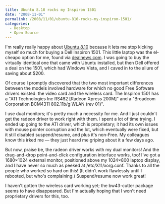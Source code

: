 ```yaml
---
title: Ubuntu 8.10 rocks my Inspiron 1501
date: "2008-11-01"
permalink: /2008/11/01/ubuntu-810-rocks-my-inspiron-1501/
categories:
  - Desktop
  - Open Source
---
```

I'm really really happy about [Ubuntu 8.10][1] because it lets me stop kicking myself so much for buying a Dell Inspiron 1501. This little laptop was the el-cheapo option for me, found via [dealnews.com][2]. I was going to buy the virtually identical one that came with Ubuntu installed, but then Dell offered a deal on the 1501, which had Windows Vista, and I caved in to the allure of saving about $200.

Of course I promptly discovered that the two most important differences between the models involved hardware for which no good Free Software drivers existed: the video card and the wireless card. The Inspiron 1501 has a "ATI Technologies Inc RS482 [Radeon Xpress 200M]" and a "Broadcom Corporation BCM4311 802.11b/g WLAN (rev 01)".

<!--more-->

I use dual monitors; it's pretty much a necessity for me. And I just couldn't get the radeon driver to work right with them. I spent a lot of time trying. I ended up going to the ATI driver, which is proprietary; it had its own issues with mouse pointer corruption and the lot, which eventually were fixed, but it still disabled suspend/resume, and plus it's non-Free. My colleagues know this irked me &#8212; they just heard me griping about it a few days ago.

But now, praise be, the radeon driver works with my dual monitors! And the drag-and-drop point-and-click configuration interface works, too! I've got a 1680&#215;1024 external monitor, positioned above my 1024&#215;800 laptop display, and I have never so much as peeked at /etc/X11/xorg.conf. Thanks to all the people who worked so hard on this! (It didn't work flawlessly until I rebooted, but who's complaining.) Suspend/resume now work great!

I haven't gotten the wireless card working yet; the bw43-cutter package seems to have disappeared. But I'm actually hoping that I won't need proprietary drivers for this, too.

 [1]: http://www.ubuntu.com/
 [2]: http://www.dealnews.com/
